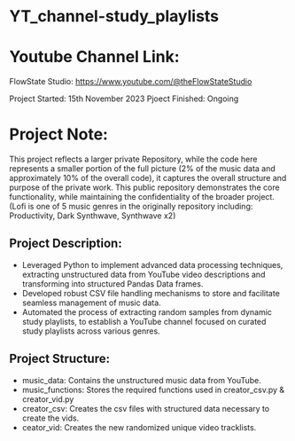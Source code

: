 # YT_channel-study_playlists

# Youtube Channel Link: 
FlowState Studio: https://www.youtube.com/@theFlowStateStudio

Project Started: 15th November 2023
Pjoect Finished: Ongoing

# Project Note:
This project reflects a larger private Repository, while the code here represents a smaller portion of the full picture (2% of the music data and approximately 10% of the overall code), it captures the overall structure and purpose of the private work. This public repository demonstrates the core functionality, while maintaining the confidentiality of the broader project.
(Lofi is one of 5 music genres in the originally repository including: Productivity, Dark Synthwave, Synthwave x2)
 
## Project Description:
- Leveraged Python to implement advanced data processing techniques, extracting unstructured data from YouTube
video descriptions and transforming into structured Pandas Data frames.
- Developed robust CSV file handling mechanisms to store and facilitate seamless management of music data.
- Automated the process of extracting random samples from dynamic study playlists, to establish a YouTube channel
focused on curated study playlists across various genres.

## Project Structure:
- music_data: Contains the unstructured music data from YouTube.
- music_functions: Stores the required functions used in creator_csv.py & creator_vid.py
- creator_csv: Creates the csv files with structured data necessary to create the vids.
- ceator_vid: Creates the new randomized unique video tracklists.